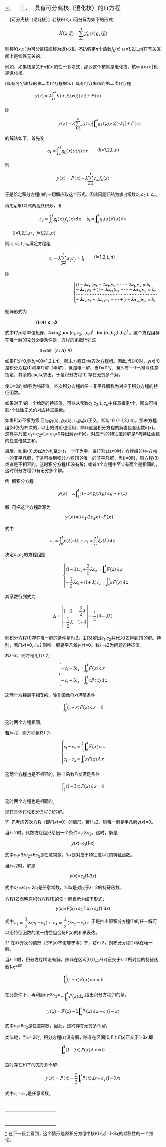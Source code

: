 <div class=Section1>
<p class=MsoNormal style='margin-left:36.0pt;text-indent:-36.0pt'><span
lang=EN-US>三、<span style='font:7.0pt "Times New Roman"'>&nbsp;&nbsp;&nbsp;&nbsp;&nbsp;&nbsp;&nbsp;
</span></span><span lang=ZH-CN style='font-size:14.0pt;font-family:宋体_GB2312'>三、</span><span
lang=EN-US style='font-size:7.0pt'>&nbsp;&nbsp;&nbsp; </span><span lang=ZH-CN
style='font-size:14.0pt;font-family:宋体_GB2312'>具有可分离核（退化核）的</span><span
lang=EN-US style='font-size:14.0pt'>Fr</span><span lang=ZH-CN style='font-size:
14.0pt;font-family:宋体_GB2312'>方程</span></p>
<p class=MsoNormal align=left style='text-align:left'><span lang=EN-US
style='color:black'>&nbsp;&nbsp;&nbsp; [</span><span lang=ZH-CN
style='font-family:宋体_GB2312;color:black'>可分离核（退化核）</span><span lang=EN-US
style='color:black'>]&nbsp; </span><span lang=ZH-CN style='font-family:宋体_GB2312;
color:black'>若核</span><i><span lang=EN-US style='color:black'>K</span></i><span
lang=EN-US style='color:black'>(<i>x</i>,</span><i><span lang=EN-US
style='font-family:Symbol;color:black'>x</span><span lang=EN-US
style='color:black'> </span></i><span lang=EN-US style='color:black'>)</span><span
lang=ZH-CN style='font-family:宋体_GB2312;color:black'>可分解为如下的形式：</span></p>
<p class=MsoNormal align=center style='text-align:center'><sub><span
lang=EN-US style='font-size:10.5pt;color:black'><img width=161 height=45
src="res/17e9d95da129bdd93c34fb6cc6aaaa52_5824_files/image002.gif"
u1:shapes="_x0000_i1025"></span></sub></p>
<p class=MsoNormal align=left style='text-align:left'><span lang=ZH-CN
style='font-family:宋体_GB2312;color:black'>则称</span><i><span lang=EN-US
style='color:black'>K</span></i><span lang=EN-US style='color:black'>(<i>x</i>,</span><i><span
lang=EN-US style='font-family:Symbol;color:black'>x</span><span lang=EN-US
style='color:black'> </span></i><span lang=EN-US style='color:black'>)</span><span
lang=ZH-CN style='font-family:宋体_GB2312;color:black'>为可分离核或称为退化核。不妨假定</span><i><span
lang=EN-US style='color:black'>n</span></i><span lang=ZH-CN style='font-family:
宋体_GB2312;color:black'>个函数</span><i><span lang=EN-US style='color:black'>f<sub>k</sub></span></i><span
lang=EN-US style='color:black'>(<i>x</i>) (<i>k</i>=1,2,</span><span
lang=EN-US style='font-family:"MT Extra";color:black'>L</span><span lang=EN-US
style='color:black'>,<i>n</i>)</span><span lang=ZH-CN style='font-family:宋体_GB2312;
color:black'>在有关区间上是线性无关的。</span></p>
<p class=MsoNormal align=left style='text-align:left'><span lang=ZH-CN
style='font-family:宋体_GB2312;color:black'>例如，如果核是关于</span><i><span lang=EN-US
style='color:black'>x</span></i><span lang=ZH-CN style='font-family:宋体_GB2312;
color:black'>和</span><i><span lang=EN-US style='font-family:Symbol;color:black'>x</span><span
lang=EN-US style='color:black'> </span></i><span lang=ZH-CN style='font-family:
宋体_GB2312;color:black'>的任一多项式，那么这个核就是退化核，核</span><span lang=EN-US
style='color:black'>sin(<i>x+</i></span><i><span lang=EN-US style='font-family:
Symbol;color:black'>x</span></i><span lang=EN-US style='color:black'> )</span><span
lang=ZH-CN style='font-family:宋体_GB2312;color:black'>也是退化核。</span></p>
<p class=MsoNormal align=left style='text-align:left'><span lang=EN-US
style='color:black'>[</span><span lang=ZH-CN style='font-family:宋体_GB2312;
color:black'>具有可分离核的第二类</span><span lang=EN-US style='color:black'>Fr</span><span
lang=ZH-CN style='font-family:宋体_GB2312;color:black'>方程解法</span><span
lang=EN-US style='color:black'>]&nbsp; </span><span lang=ZH-CN
style='font-family:宋体_GB2312;color:black'>具有可分离核的第二类</span><span lang=EN-US
style='color:black'>Fr</span><span lang=ZH-CN style='font-family:宋体_GB2312;
color:black'>方程</span></p>
<pre style='text-align:right' align=right><span lang=EN-US style='color:black'>&nbsp;&nbsp;&nbsp;&nbsp;&nbsp;&nbsp;&nbsp;&nbsp;&nbsp;&nbsp; </span><sub><span
lang=EN-US style='font-size:10.5pt;color:black'><img width=220 height=37
src="res/17e9d95da129bdd93c34fb6cc6aaaa52_5824_files/image004.gif"
u1:shapes="_x0000_i1026" align=absmiddle></span></sub><span lang=EN-US
style='color:black'>&nbsp;&nbsp;&nbsp;&nbsp;&nbsp;&nbsp;&nbsp;&nbsp;&nbsp;&nbsp;&nbsp;&nbsp;&nbsp;&nbsp;&nbsp;&nbsp;&nbsp;&nbsp;&nbsp;&nbsp;&nbsp;&nbsp;&nbsp;&nbsp;(1)</span></pre>
<p class=MsoNormal align=left style='text-align:left'><span lang=ZH-CN
style='font-family:宋体_GB2312;color:black'>即</span></p>
<pre style='text-align:right' align=right><span lang=EN-US style='color:black'>&nbsp;&nbsp; &nbsp;&nbsp;&nbsp;&nbsp;&nbsp;&nbsp;&nbsp;&nbsp;&nbsp;&nbsp;&nbsp;&nbsp;&nbsp;&nbsp;&nbsp;&nbsp;&nbsp;</span><sub><span
lang=EN-US style='font-size:10.5pt;color:black'><img width=273 height=45
src="res/17e9d95da129bdd93c34fb6cc6aaaa52_5824_files/image006.gif"
u1:shapes="_x0000_i1027" align=absmiddle></span></sub><span lang=EN-US
style='color:black'>&nbsp;&nbsp;&nbsp;&nbsp;&nbsp;&nbsp;&nbsp;&nbsp;&nbsp;&nbsp;&nbsp;&nbsp;&nbsp;&nbsp;&nbsp;&nbsp;&nbsp;&nbsp;&nbsp;&nbsp;(2)</span></pre>
<p class=MsoNormal align=left style='text-align:left'><span lang=ZH-CN
style='font-family:宋体_GB2312;color:black'>的解法如下，首先设</span></p>
<p class=MsoNormal align=center style='text-align:center'><sub><span
lang=EN-US style='font-size:10.5pt;color:black'><img width=135 height=37
src="res/17e9d95da129bdd93c34fb6cc6aaaa52_5824_files/image008.gif"
u1:shapes="_x0000_i1035" align=absmiddle></span></sub><span lang=EN-US
style='color:black'>&nbsp;&nbsp;&nbsp;&nbsp;&nbsp;&nbsp; (<i>k</i>=1,2,</span><span
lang=EN-US style='font-family:"MT Extra";color:black'>L</span><span lang=EN-US
style='color:black'>,<i>n</i>)</span></p>
<p class=MsoNormal align=left style='text-align:left'><span lang=ZH-CN
style='font-family:宋体_GB2312;color:black'>则</span></p>
<p class=MsoNormal align=center style='text-align:center'><sub><span
lang=EN-US style='font-size:10.5pt;color:black'><img width=176 height=45
src="res/17e9d95da129bdd93c34fb6cc6aaaa52_5824_files/image010.gif"
u1:shapes="_x0000_i1036"></span></sub></p>
<p class=MsoNormal align=left style='text-align:left'><span lang=ZH-CN
style='font-family:宋体_GB2312;color:black;letter-spacing:-.3pt'>于是给定积分方程</span><span
lang=EN-US style='color:black;letter-spacing:-.3pt'>(1)</span><span lang=ZH-CN
style='font-family:宋体_GB2312;color:black;letter-spacing:-.3pt'>的一切解应取这个形式。因此问题归结为求出常数</span><i><span
lang=EN-US style='color:black'>c</span></i><sub><span lang=EN-US
style='color:black'>1</span></sub><span lang=EN-US style='color:black'>,<i>c</i><sub>2</sub>,</span><span
lang=EN-US style='font-family:"MT Extra";color:black'>L</span><span lang=EN-US
style='color:black'>,<i>c<sub>n</sub></i></span><span lang=ZH-CN
style='font-family:宋体_GB2312;color:black'>。</span></p>
<p class=MsoNormal align=left style='text-align:left'><span lang=ZH-CN
style='font-family:宋体_GB2312;color:black'>再用</span><i><span lang=EN-US
style='color:black'>g<sub>i</sub></span></i><span lang=ZH-CN style='font-family:
宋体_GB2312;color:black'>乘</span><span lang=EN-US style='color:black'>(2)</span><span
lang=ZH-CN style='font-family:宋体_GB2312;color:black'>式两边且积分，令</span></p>
<p class=MsoNormal align=center style='text-align:center'><sub><span
lang=EN-US style='font-size:10.5pt;color:black'><img width=140 height=37
src="res/17e9d95da129bdd93c34fb6cc6aaaa52_5824_files/image012.gif"
u1:shapes="_x0000_i1037" align=absmiddle></span></sub><span lang=ZH-CN
style='font-family:宋体_GB2312;color:black'>，</span><sub><span lang=EN-US
style='font-size:10.5pt;color:black'><img width=133 height=38
src="res/17e9d95da129bdd93c34fb6cc6aaaa52_5824_files/image014.gif"
u1:shapes="_x0000_i1038" align=absmiddle></span></sub></p>
<p class=MsoNormal align=left style='text-align:left'><span lang=EN-US
style='color:black'>&nbsp;&nbsp;&nbsp; </span><span lang=ZH-CN
style='font-family:宋体_GB2312;color:black'>（</span><i><span lang=EN-US
style='color:black'>i</span></i><span lang=EN-US style='color:black'>=1,2,</span><span
lang=EN-US style='font-family:"MT Extra";color:black'>L</span><span lang=EN-US
style='color:black'>,<i>n </i>,&nbsp; <i>j</i>=1,2,</span><span lang=EN-US
style='font-family:"MT Extra";color:black'>L</span><span lang=EN-US
style='color:black'>,<i>n</i></span><span lang=ZH-CN style='font-family:宋体_GB2312;
color:black'>）</span></p>
<p class=MsoNormal align=left style='text-align:left'><span lang=ZH-CN
style='font-family:宋体_GB2312;color:black'>则</span><i><span lang=EN-US
style='color:black'>c</span></i><sub><span lang=EN-US style='color:black'>1</span></sub><span
lang=EN-US style='color:black'>,<i>c</i><sub>2</sub>,</span><span lang=EN-US
style='font-family:"MT Extra";color:black'>L</span><span lang=EN-US
style='color:black'>,<i>c<sub>n</sub></i></span><span lang=ZH-CN
style='font-family:宋体_GB2312;color:black'>满足方程组</span></p>
<p class=MsoNormal align=center style='text-align:center'><sub><span
lang=EN-US style='font-size:10.5pt;color:black'><img width=119 height=47
src="res/17e9d95da129bdd93c34fb6cc6aaaa52_5824_files/image016.gif"
u1:shapes="_x0000_i1039" align=absmiddle></span></sub><span lang=EN-US
style='color:black'>&nbsp;&nbsp;&nbsp;&nbsp; </span><span lang=ZH-CN
style='font-family:宋体_GB2312;color:black'>（</span><i><span lang=EN-US
style='color:black'>i</span></i><span lang=EN-US style='color:black'>=1,2,</span><span
lang=EN-US style='font-family:"MT Extra";color:black'>L</span><span lang=EN-US
style='color:black'>,<i>n</i></span><span lang=ZH-CN style='font-family:宋体_GB2312;
color:black'>）</span></p>
<p class=MsoNormal align=left style='text-align:left'><span lang=ZH-CN
style='font-family:宋体_GB2312;color:black'>即</span></p>
<pre style='text-align:right' align=right><span lang=EN-US style='color:black'>&nbsp;&nbsp;&nbsp;&nbsp;&nbsp;&nbsp;&nbsp;&nbsp;&nbsp;&nbsp;&nbsp;&nbsp;&nbsp;&nbsp;&nbsp;&nbsp;&nbsp;&nbsp;&nbsp;&nbsp;&nbsp;&nbsp;&nbsp;&nbsp;&nbsp; </span><sub><span
lang=EN-US style='font-size:10.5pt;color:black'><img width=275 height=75
src="res/17e9d95da129bdd93c34fb6cc6aaaa52_5824_files/image018.gif"
u1:shapes="_x0000_i1040" align=absmiddle></span></sub><span lang=EN-US
style='color:black'>&nbsp;&nbsp;&nbsp;&nbsp;&nbsp;&nbsp;&nbsp;&nbsp;&nbsp;&nbsp;&nbsp;&nbsp;&nbsp;&nbsp;&nbsp;&nbsp;&nbsp;&nbsp;</span><span
lang=ZH-CN style='font-family:宋体_GB2312;color:black'>（</span><span lang=EN-US
style='color:black'>3</span><span lang=ZH-CN style='font-family:宋体_GB2312;
color:black'>）</span></pre>
<p class=MsoNormal align=left style='text-align:left'><span lang=ZH-CN
style='font-family:宋体_GB2312;color:black'>矩阵形式为</span></p>
<p class=MsoNormal align=left style='text-align:left'><span lang=EN-US
style='color:black'>&nbsp;&nbsp;&nbsp;&nbsp;&nbsp;&nbsp;&nbsp;&nbsp;&nbsp;&nbsp;&nbsp;&nbsp;&nbsp;&nbsp;&nbsp;&nbsp;&nbsp;&nbsp;&nbsp;&nbsp;&nbsp;&nbsp;
</span><span lang=ZH-CN style='font-family:宋体_GB2312;color:black'>（</span><b><i><span
lang=EN-US style='font-family:隶书;color:black'>I</span></i></b><span lang=EN-US
style='font-family:Symbol;color:black'>-</span><i><span lang=EN-US
style='font-family:Symbol;color:black'>l</span></i><b><i><span lang=EN-US
style='font-family:宋体;color:black'>A</span></i></b><span lang=ZH-CN
style='font-family:宋体_GB2312;color:black;letter-spacing:-2.0pt'>）</span><b><i><span
lang=EN-US style='color:black;letter-spacing:1.0pt'>c</span></i></b><span
lang=EN-US style='color:black;letter-spacing:1.0pt'>=</span><b><i><span
lang=EN-US style='color:black'>b</span></i></b></p>
<p class=MsoNormal align=left style='text-align:left'><span lang=ZH-CN
style='font-family:宋体_GB2312;color:black'>式中</span><b><i><span lang=EN-US
style='font-family:宋体;color:black'>I</span></i></b><span lang=ZH-CN
style='font-family:宋体_GB2312;color:black'>为</span><i><span lang=EN-US
style='color:black'>n</span></i><span lang=ZH-CN style='font-family:宋体_GB2312;
color:black'>阶单位矩阵，</span><b><i><span lang=EN-US style='font-family:宋体;
color:black'>A</span></i></b><span lang=EN-US style='color:black'>=(<i>a<sub>ij</sub></i>),<b><i>c</i></b>=<i>
</i>(<i>c</i><sub>1</sub>,<i>c</i><sub>2</sub>,</span><span lang=EN-US
style='font-family:"MT Extra";color:black'>L</span><span lang=EN-US
style='color:black'>,<i>c<sub>n</sub></i>)</span><i><sup><span lang=EN-US
style='font-family:Symbol;color:black'>t</span></sup></i><span lang=EN-US
style='color:black'> ,<i> <b>b</b></i>=<i> </i>(<i>b</i><sub>1</sub>,<i>b</i><sub>2</sub>,</span><span
lang=EN-US style='font-family:"MT Extra";color:black'>L</span><span lang=EN-US
style='color:black'>,<i>b<sub>n</sub></i>)</span><i><sup><span lang=EN-US
style='font-family:Symbol;color:black'>t</span></sup></i><span lang=EN-US
style='color:black'> </span><span lang=ZH-CN style='font-family:宋体_GB2312;
color:black'>。这个方程组存在唯一解的充分必要条件是：方程的系数行列式</span></p>
<p class=MsoNormal align=left style='text-align:left'><span lang=EN-US
style='color:black'>&nbsp; &nbsp;&nbsp;&nbsp;&nbsp;&nbsp;&nbsp;&nbsp;&nbsp;&nbsp;&nbsp;&nbsp;&nbsp;&nbsp;&nbsp;&nbsp;&nbsp;&nbsp;&nbsp;&nbsp;&nbsp;&nbsp;&nbsp;&nbsp;&nbsp;&nbsp;&nbsp;</span><span
lang=EN-US style='font-family:Symbol;color:black'>D</span><span lang=EN-US
style='color:black'>=det</span><span lang=ZH-CN style='font-family:宋体_GB2312;
color:black'>（</span><b><i><span lang=EN-US style='font-family:仿宋_GB2312;
color:black'>I</span></i></b><span lang=EN-US style='font-family:Symbol;
color:black'>-</span><i><span lang=EN-US style='font-family:Symbol;color:black'>l</span></i><b><i><span
lang=EN-US style='font-family:仿宋_GB2312;color:black'> A</span></i></b><span
lang=ZH-CN style='font-family:宋体_GB2312;color:black;letter-spacing:-2.0pt'>）</span><span
lang=EN-US style='font-family:Symbol;color:black'>&sup1;</span><span lang=EN-US
style='color:black'>0</span></p>
<p class=MsoNormal align=left style='text-align:left'><span lang=ZH-CN
style='font-family:宋体_GB2312;color:black'>如果</span><i><span lang=EN-US
style='color:black'>F</span></i><span lang=EN-US style='color:black'>(<i>x</i>)</span><span
lang=EN-US style='font-family:Symbol;color:black'>&ordm;</span><span lang=EN-US
style='color:black'>0,</span><span lang=ZH-CN style='font-family:宋体_GB2312;
color:black'>则</span><i><span lang=EN-US style='color:black'>b<sub>i</sub></span></i><span
lang=EN-US style='color:black'>=0(<i>i</i>=1,2,</span><span lang=EN-US
style='font-family:"MT Extra";color:black'>L</span><i><span lang=EN-US
style='color:black'>n</span></i><span lang=EN-US style='color:black'>)</span><span
lang=ZH-CN style='font-family:宋体_GB2312;color:black'>，那末方程</span><span
lang=EN-US style='color:black'>(3)</span><span lang=ZH-CN style='font-family:
宋体_GB2312;color:black'>为齐次方程组。因此</span><span lang=EN-US style='color:black'>,</span><span
lang=ZH-CN style='font-family:宋体_GB2312;color:black'>当</span><span lang=EN-US
style='font-family:Symbol;color:black'>D</span><span lang=EN-US
style='font-family:Symbol;color:black'>&sup1;</span><span lang=EN-US
style='color:black'>0</span><span lang=ZH-CN style='font-family:宋体_GB2312;
color:black'>时，</span><i><span lang=EN-US style='color:black'>y</span></i><span
lang=EN-US style='color:black'>(<i>x</i>)</span><span lang=EN-US
style='font-family:Symbol;color:black'>&ordm;</span><span lang=EN-US
style='color:black'>0</span><span lang=ZH-CN style='font-family:宋体_GB2312;
color:black'>是积分方程</span><span lang=EN-US style='color:black'>(1)</span><span
lang=ZH-CN style='font-family:宋体_GB2312;color:black'>的平凡解（零解），且是唯一解。当</span><span
lang=EN-US style='font-family:Symbol;color:black'>D</span><span lang=EN-US
style='color:black'>=0</span><span lang=ZH-CN style='font-family:宋体_GB2312;
color:black'>时，至少有一个</span><i><span lang=EN-US style='color:black'>c<sub>i</sub></span></i><span
lang=ZH-CN style='font-family:宋体_GB2312;color:black'>可以任意指定，其余的</span><i><span
lang=EN-US style='color:black'>c<sub>j</sub></span></i><span lang=ZH-CN
style='font-family:宋体_GB2312;color:black'>可以求出，于是积分方程</span><span lang=EN-US
style='color:black'>(1) </span><span lang=ZH-CN style='font-family:宋体_GB2312;
color:black'>存在无穷多个解。</span></p>
<p class=MsoNormal align=left style='text-align:left'><span lang=ZH-CN
style='font-family:宋体_GB2312;color:black'>使</span><span lang=EN-US
style='font-family:Symbol;color:black'>D</span><span lang=EN-US
style='color:black'>=0</span><span lang=ZH-CN style='font-family:宋体_GB2312;
color:black'>的</span><i><span lang=EN-US style='font-family:Symbol;color:black'>l</span></i><span
lang=ZH-CN style='font-family:宋体_GB2312;color:black'>值称为特征值。齐次积分方程的任一非平凡解称为对应于积分方程的特征函数。</span></p>
<p class=MsoNormal align=left style='text-align:left'><span lang=ZH-CN
style='font-family:宋体_GB2312;color:black'>如果对于</span><i><span lang=EN-US
style='font-family:Symbol;color:black'>l</span></i><span lang=ZH-CN
style='font-family:宋体_GB2312;color:black'>的一个给定的特征值，可以从常数</span><i><span
lang=EN-US style='color:black'>c</span></i><sub><span lang=EN-US
style='color:black'>1</span></sub><span lang=EN-US style='color:black'>,<i>c</i><sub>2</sub>,</span><span
lang=EN-US style='font-family:"MT Extra";color:black'>L</span><span lang=EN-US
style='color:black'>,<i>c<sub>n</sub></i></span><span lang=ZH-CN
style='font-family:宋体_GB2312;color:black'>中任意指定</span><i><span lang=EN-US
style='color:black'>r</span></i><span lang=ZH-CN style='font-family:宋体_GB2312;
color:black'>个，那么可得到</span><i><span lang=EN-US style='color:black'>r</span></i><span
lang=ZH-CN style='font-family:宋体_GB2312;color:black'>个线性无关的对应特征函数。</span></p>
<p class=MsoNormal align=left style='text-align:left'><span lang=ZH-CN
style='font-family:宋体_GB2312;color:black'>如果</span><i><span lang=EN-US
style='color:black'>F</span></i><span lang=EN-US style='color:black'>(<i>x</i>)</span><span
lang=ZH-CN style='font-family:宋体_GB2312;color:black'>不恒为零</span><span
lang=EN-US style='color:black'>,</span><span lang=ZH-CN style='font-family:
宋体_GB2312;color:black'>但与</span><i><span lang=EN-US style='color:black'>g</span></i><sub><span
lang=EN-US style='color:black'>1</span></sub><span lang=EN-US style='color:
black'>(<i>x</i>),<i> g</i><sub>2</sub>(<i>x</i>),<i> </i></span><span
lang=EN-US style='font-family:"MT Extra";color:black'>L</span><span lang=EN-US
style='color:black'>,<i>g<sub>n</sub></i>(<i>x</i>)</span><span lang=ZH-CN
style='font-family:宋体_GB2312;color:black'>正交，即</span><i><span lang=EN-US
style='color:black'>b<sub>i</sub></span></i><span lang=EN-US style='color:black'>=0
(<i>i</i>=1,2,</span><span lang=EN-US style='font-family:"MT Extra";color:black'>L</span><i><span
lang=EN-US style='color:black'>n</span></i><span lang=EN-US style='color:black'>)</span><span
lang=ZH-CN style='font-family:宋体_GB2312;color:black'>。那末方程组</span><span
lang=EN-US style='color:black'>(3)</span><span lang=ZH-CN style='font-family:
宋体_GB2312;color:black'>仍为齐次的，以上的讨论也适用，除非这里积分方程的解也包含函数</span><i><span
lang=EN-US style='color:black'>F</span></i><span lang=EN-US style='color:black'>(<i>x</i>)</span><span
lang=ZH-CN style='font-family:宋体_GB2312;color:black'>。这样平凡值</span><span
lang=ZH-CN style='color:black'> </span><i><span lang=EN-US style='color:black'>c</span></i><sub><span
lang=EN-US style='color:black'>1</span></sub><span lang=EN-US style='color:
black'>=<i> c</i><sub>2</sub>=</span><span lang=EN-US style='font-family:"MT Extra";
color:black'>L</span><span lang=EN-US style='color:black'>=<i> c<sub>n</sub></i>=0</span><span
lang=ZH-CN style='font-family:宋体_GB2312;color:black'>导出解</span><i><span
lang=EN-US style='color:black'>y</span></i><span lang=EN-US style='color:black'>=<i>F</i>(<i>x</i>)</span><span
lang=ZH-CN style='font-family:宋体_GB2312;color:black'>。对应于</span><i><span
lang=EN-US style='font-family:Symbol;color:black'>l</span></i><span lang=ZH-CN
style='font-family:宋体_GB2312;color:black'>的特征值的解是</span><i><span lang=EN-US
style='color:black'>F</span></i><span lang=ZH-CN style='font-family:宋体_GB2312;
color:black'>与特征函数的任意倍数之和。</span></p>
<p class=MsoNormal align=left style='text-align:left'><span lang=ZH-CN
style='font-family:宋体_GB2312;color:black'>最后，如果</span><span lang=EN-US
style='color:black'>(3)</span><span lang=ZH-CN style='font-family:宋体_GB2312;
color:black'>式右边的</span><i><span lang=EN-US style='color:black'>b<sub>i</sub></span></i><span
lang=ZH-CN style='font-family:宋体_GB2312;color:black'>至少有一个不为零，当行列式</span><span
lang=EN-US style='font-family:Symbol;color:black'>D</span><span lang=EN-US
style='font-family:Symbol;color:black'>&sup1;</span><span lang=EN-US
style='color:black'>0</span><span lang=ZH-CN style='font-family:宋体_GB2312;
color:black'>时，方程组</span><span lang=EN-US style='color:black'>(3)</span><span
lang=ZH-CN style='font-family:宋体_GB2312;color:black'>存在唯一的非平凡解，于是可得到积分方程</span><span
lang=EN-US style='color:black'>(1)</span><span lang=ZH-CN style='font-family:
宋体_GB2312;color:black'>的唯一的非平凡解，当</span><span lang=EN-US style='font-family:
Symbol;color:black'>D</span><span lang=EN-US style='color:black'>=0</span><span
lang=ZH-CN style='font-family:宋体_GB2312;color:black'>时，则方程</span><span
lang=EN-US style='color:black'>(3)</span><span lang=ZH-CN style='font-family:
宋体_GB2312;color:black'>或者是不相容的，这时积分方程</span><span lang=EN-US style='color:black'>(1)</span><span
lang=ZH-CN style='font-family:宋体_GB2312;color:black'>没有解；或者</span><i><span
lang=EN-US style='color:black'>n</span></i><span lang=ZH-CN style='font-family:
宋体_GB2312;color:black'>个方程中至少有两个是相同的，这时积分方程</span><span lang=EN-US
style='color:black'>(1)</span><span lang=ZH-CN style='font-family:宋体_GB2312;
color:black'>有无穷多个解。</span></p>
<p class=MsoNormal align=left style='text-align:left'><span lang=ZH-CN
style='font-family:宋体_GB2312;color:black'>例</span><span lang=EN-US
style='color:black'>&nbsp; </span><span lang=ZH-CN style='font-family:宋体_GB2312;
color:black'>解积分方程</span></p>
<pre style='text-align:right' align=right><span lang=EN-US style='color:black'>&nbsp;&nbsp;&nbsp;&nbsp;&nbsp;&nbsp;&nbsp;&nbsp;&nbsp;&nbsp;&nbsp;&nbsp;&nbsp;&nbsp;&nbsp;&nbsp;&nbsp;&nbsp;&nbsp; </span><sub><span
lang=EN-US style='font-size:10.5pt;color:black'><img width=229 height=37
src="res/17e9d95da129bdd93c34fb6cc6aaaa52_5824_files/image020.gif"
u1:shapes="_x0000_i1041" align=absmiddle></span></sub><span lang=EN-US
style='color:black'>&nbsp;&nbsp;&nbsp;&nbsp;&nbsp;&nbsp;&nbsp;&nbsp;&nbsp;&nbsp;&nbsp;&nbsp;&nbsp;&nbsp;&nbsp;&nbsp;&nbsp;&nbsp;&nbsp;&nbsp;&nbsp;&nbsp;&nbsp;&nbsp;(1)</span></pre>
<p class=MsoNormal align=left style='text-align:left'><span lang=ZH-CN
style='font-family:宋体_GB2312;color:black'>解</span><span lang=EN-US
style='color:black'>&nbsp; </span><span lang=ZH-CN style='font-family:宋体_GB2312;
color:black'>可把这个方程改写为</span></p>
<pre style='text-align:right' align=right><i><span lang=EN-US style='color:
black'>&nbsp; &nbsp;&nbsp;&nbsp;&nbsp;&nbsp;&nbsp;&nbsp;&nbsp;&nbsp;&nbsp;&nbsp;&nbsp;&nbsp;&nbsp;&nbsp;&nbsp;&nbsp;&nbsp;&nbsp;&nbsp;&nbsp;y</span></i><span
lang=EN-US style='color:black'>(<i>x</i>)=</span><i><span lang=EN-US
style='font-family:Symbol;color:black'>l</span></i><span lang=EN-US
style='color:black'>(<i>c</i><sub>1</sub></span><span lang=EN-US
style='font-family:Symbol;color:black'>-</span><span lang=EN-US
style='color:black'>3<i>c</i><sub>2</sub><i>x</i>)+<i>F</i>(<i>x</i>)&nbsp;&nbsp;&nbsp;&nbsp;&nbsp;&nbsp;&nbsp;&nbsp;&nbsp;&nbsp;&nbsp;&nbsp;&nbsp;&nbsp;&nbsp;&nbsp;&nbsp;&nbsp;&nbsp;&nbsp;&nbsp;&nbsp;&nbsp;&nbsp;&nbsp;&nbsp;&nbsp;&nbsp;&nbsp;&nbsp;&nbsp;&nbsp;&nbsp;&nbsp;&nbsp; (2)</span></pre>
<p class=MsoNormal align=left style='text-align:left'><span lang=ZH-CN
style='font-family:宋体_GB2312;color:black'>式中</span></p>
<p class=MsoNormal align=center style='text-align:center'><sub><span
lang=EN-US style='font-size:10.5pt;color:black'><img width=97 height=37
src="res/17e9d95da129bdd93c34fb6cc6aaaa52_5824_files/image022.gif"
u1:shapes="_x0000_i1042" align=absmiddle></span></sub><span lang=ZH-CN
style='font-family:宋体_GB2312;color:black'>，</span><sub><span lang=EN-US
style='font-size:10.5pt;color:black'><img width=103 height=37
src="res/17e9d95da129bdd93c34fb6cc6aaaa52_5824_files/image024.gif"
u1:shapes="_x0000_i1043" align=absmiddle></span></sub></p>
<p class=MsoNormal align=left style='text-align:left'><span lang=ZH-CN
style='font-family:宋体_GB2312;color:black'>决定</span><i><span lang=EN-US
style='color:black'>c</span></i><sub><span lang=EN-US style='color:black'>1</span></sub><span
lang=EN-US style='color:black'>,<i>c</i><sub>2</sub></span><span lang=ZH-CN
style='font-family:宋体_GB2312;color:black'>的方程组是</span></p>
<pre style='text-align:right' align=right><span lang=EN-US style='color:black'>&nbsp;&nbsp;&nbsp;&nbsp;&nbsp;&nbsp;&nbsp;&nbsp;&nbsp;&nbsp;&nbsp;&nbsp;&nbsp;&nbsp;&nbsp;&nbsp;&nbsp;&nbsp;&nbsp;&nbsp;&nbsp; </span><sub><span
lang=EN-US style='font-size:10.5pt;color:black'><img width=217 height=85
src="res/17e9d95da129bdd93c34fb6cc6aaaa52_5824_files/image026.gif"
u1:shapes="_x0000_i1044" align=absmiddle></span></sub><span lang=EN-US
style='color:black'>&nbsp;&nbsp;&nbsp;&nbsp;&nbsp;&nbsp;&nbsp;&nbsp;&nbsp;&nbsp;&nbsp;&nbsp;&nbsp;&nbsp;&nbsp;&nbsp;&nbsp;&nbsp;&nbsp;&nbsp;&nbsp;&nbsp;&nbsp;&nbsp;(3)</span></pre>
<p class=MsoNormal align=left style='text-align:left'><span lang=ZH-CN
style='font-family:宋体_GB2312;color:black'>其系数行列式为</span></p>
<p class=MsoNormal align=center style='text-align:center'><sub><span
lang=EN-US style='font-size:10.5pt;color:black'><img width=196 height=83
src="res/17e9d95da129bdd93c34fb6cc6aaaa52_5824_files/image028.gif"
u1:shapes="_x0000_i1045"></span></sub></p>
<p class=MsoNormal align=left style='text-align:left'><span lang=ZH-CN
style='font-family:宋体_GB2312;color:black'>则积分方程</span><span lang=EN-US
style='color:black'>(1)</span><span lang=ZH-CN style='font-family:宋体_GB2312;
color:black'>存在唯一解的条件是</span><i><span lang=EN-US style='font-family:Symbol;
color:black'>l</span></i><span lang=EN-US style='font-family:Symbol;color:black'>&sup1;</span><span
lang=ZH-CN style='font-family:宋体_GB2312;color:black'>±</span><span lang=EN-US
style='color:black'>2</span><span lang=ZH-CN style='font-family:宋体_GB2312;
color:black'>。由</span><span lang=EN-US style='color:black'>(3)</span><span
lang=ZH-CN style='font-family:宋体_GB2312;color:black'>解出</span><i><span
lang=EN-US style='color:black'>c</span></i><sub><span lang=EN-US
style='color:black'>1</span></sub><span lang=EN-US style='color:black'>,<i>c</i><sub>2</sub></span><span
lang=ZH-CN style='font-family:宋体_GB2312;color:black'>并代入</span><span
lang=EN-US style='color:black'>(2)</span><span lang=ZH-CN style='font-family:
宋体_GB2312;color:black'>得到</span><span lang=EN-US style='color:black'>(1)</span><span
lang=ZH-CN style='font-family:宋体_GB2312;color:black'>的解。特别，若</span><i><span
lang=EN-US style='color:black'>F</span></i><span lang=EN-US style='color:black'>(<i>x</i>)=0,<i>
</i></span><i><span lang=EN-US style='font-family:Symbol;color:black'>l</span></i><span
lang=EN-US style='font-family:Symbol;color:black'>&sup1;</span><span lang=ZH-CN
style='font-family:宋体_GB2312;color:black'>±</span><span lang=EN-US
style='color:black'>2,</span><span lang=ZH-CN style='font-family:宋体_GB2312;
color:black'>则唯一解是平凡解</span><i><span lang=EN-US style='color:black'>y</span></i><span
lang=EN-US style='color:black'>(<i>x</i>)=0</span><span lang=ZH-CN
style='font-family:宋体_GB2312;color:black'>。数</span><i><span lang=ZH-CN
style='font-family:宋体_GB2312;color:black'>λ</span><span lang=EN-US
style='color:black'>=</span></i><span lang=ZH-CN style='font-family:宋体_GB2312;
color:black'>±</span><span lang=EN-US style='color:black'>2</span><span
lang=ZH-CN style='font-family:宋体_GB2312;color:black'>为问题的特征值。</span></p>
<p class=MsoNormal align=left style='text-align:left'><span lang=ZH-CN
style='font-family:宋体_GB2312;color:black'>若</span><i><span lang=ZH-CN
style='font-family:宋体_GB2312;color:black'>λ</span></i><span lang=EN-US
style='color:black'>=2</span><span lang=ZH-CN style='font-family:宋体_GB2312;
color:black'>，则方程组</span><span lang=EN-US style='color:black'>(3) </span><span
lang=ZH-CN style='font-family:宋体_GB2312;color:black'>为</span></p>
<p class=MsoNormal align=center style='text-align:center'><sub><span
lang=EN-US style='font-size:10.5pt;color:black'><img width=163 height=77
src="res/17e9d95da129bdd93c34fb6cc6aaaa52_5824_files/image030.gif"
u1:shapes="_x0000_i1046"></span></sub></p>
<p class=MsoNormal align=left style='text-align:left'><span lang=ZH-CN
style='font-family:宋体_GB2312;color:black'>这两个方程是不相容的，除非函数</span><i><span
lang=EN-US style='color:black'>F</span></i><span lang=EN-US style='color:black'>(<i>x</i>)</span><span
lang=ZH-CN style='font-family:宋体_GB2312;color:black'>满足条件</span></p>
<p class=MsoNormal align=center style='text-align:center'><sub><span
lang=EN-US style='font-size:10.5pt;color:black'><img width=135 height=37
src="res/17e9d95da129bdd93c34fb6cc6aaaa52_5824_files/image032.gif"
u1:shapes="_x0000_i1047"></span></sub></p>
<p class=MsoNormal align=left style='text-align:left'><span lang=ZH-CN
style='font-family:宋体_GB2312;color:black'>这时两个方程相同。</span></p>
<p class=MsoNormal align=left style='text-align:left'><span lang=ZH-CN
style='font-family:宋体_GB2312;color:black'>若</span><i><span lang=ZH-CN
style='font-family:宋体_GB2312;color:black;letter-spacing:-1.0pt'>λ</span></i><span
lang=EN-US style='color:black'>=</span><span lang=EN-US style='font-family:
Symbol;color:black'>-</span><span lang=EN-US style='color:black'>2</span><span
lang=ZH-CN style='font-family:宋体_GB2312;color:black'>，则方程组</span><span
lang=EN-US style='color:black'>(3) </span><span lang=ZH-CN style='font-family:
宋体_GB2312;color:black'>为</span></p>
<p class=MsoNormal align=center style='text-align:center'><sub><span
lang=EN-US style='font-size:10.5pt;color:black'><img width=147 height=83
src="res/17e9d95da129bdd93c34fb6cc6aaaa52_5824_files/image034.gif"
u1:shapes="_x0000_i1048"></span></sub></p>
<p class=MsoNormal align=left style='text-align:left'><span lang=ZH-CN
style='font-family:宋体_GB2312;color:black'>这两个方程也是不相容的，除非函数</span><i><span
lang=EN-US style='color:black'>F</span></i><span lang=EN-US style='color:black'>(<i>x</i>)</span><span
lang=ZH-CN style='font-family:宋体_GB2312;color:black'>满足条件</span></p>
<p class=MsoNormal align=center style='text-align:center'><sub><span
lang=EN-US style='font-size:10.5pt;color:black'><img width=143 height=37
src="res/17e9d95da129bdd93c34fb6cc6aaaa52_5824_files/image036.gif"
u1:shapes="_x0000_i1049"></span></sub></p>
<p class=MsoNormal align=left style='text-align:left'><span lang=ZH-CN
style='font-family:宋体_GB2312;color:black'>这时两个方程也是相同的。</span></p>
<p class=MsoNormal align=left style='text-align:left'><span lang=ZH-CN
style='font-family:宋体_GB2312;color:black'>现在具体讨论积分方程</span><span lang=EN-US
style='color:black'>(1)</span><span lang=ZH-CN style='font-family:宋体_GB2312;
color:black'>的解。</span></p>
<p class=MsoNormal align=left style='text-align:left'><span lang=EN-US
style='color:black'>1°&nbsp; </span><span lang=ZH-CN style='font-family:宋体_GB2312;
color:black'>先考虑齐次方程（即</span><i><span lang=EN-US style='color:black'>F</span></i><span
lang=EN-US style='color:black'>(<i>x</i>)=0</span><span lang=ZH-CN
style='font-family:宋体_GB2312;color:black'>）的情形。若</span><i><span lang=EN-US
style='font-family:Symbol;color:black'>l</span></i><span lang=EN-US
style='color:black'> </span><span lang=EN-US style='font-family:Symbol;
color:black'>&sup1;</span><span lang=ZH-CN style='font-family:宋体_GB2312;color:black'>±</span><span
lang=EN-US style='color:black'>2</span><span lang=ZH-CN style='font-family:
宋体_GB2312;color:black'>，则唯一解是平凡解</span><i><span lang=EN-US style='color:black'>y</span></i><span
lang=EN-US style='color:black'>(<i>x</i>)=0</span><span lang=ZH-CN
style='font-family:宋体_GB2312;color:black'>。</span></p>
<p class=MsoNormal align=left style='text-align:left'><span lang=ZH-CN
style='font-family:宋体_GB2312;color:black'>当</span><i><span lang=ZH-CN
style='font-family:宋体_GB2312;color:black'>λ</span></i><span lang=EN-US
style='color:black'>=2</span><span lang=ZH-CN style='font-family:宋体_GB2312;
color:black'>时，代数方程组只给出一个条件</span><i><span lang=EN-US style='color:black'>c</span></i><sub><span
lang=EN-US style='color:black'>1</span></sub><span lang=EN-US style='color:
black'>=3<i>c</i><sub>2</sub></span><span lang=ZH-CN style='font-family:宋体_GB2312;
color:black'>。这时，解是</span></p>
<p class=MsoNormal align=center style='text-align:center'><i><span lang=EN-US
style='color:black'>y</span></i><span lang=EN-US style='color:black'>(<i>x</i>)=<i>c</i><sub>1</sub>(1</span><span
lang=EN-US style='font-family:宋体_GB2312;color:black'>-</span><i><span
lang=EN-US style='color:black'>x</span></i><span lang=EN-US style='color:black'>)</span></p>
<p class=MsoNormal align=left style='text-align:left'><span lang=ZH-CN
style='font-family:宋体_GB2312;color:black'>式中</span><i><span lang=EN-US
style='color:black'>c</span></i><sub><span lang=EN-US style='color:black'>1</span></sub><span
lang=EN-US style='color:black'>=3</span><i><span lang=ZH-CN style='font-family:
宋体_GB2312;color:black'>λ</span><span lang=EN-US style='color:black'>c</span></i><sub><span
lang=EN-US style='color:black'>2</span></sub><span lang=EN-US style='color:
black'>=6<i>c</i><sub>2</sub></span><span lang=ZH-CN style='font-family:宋体_GB2312;
color:black'>是任意常数，</span><span lang=EN-US style='color:black'>1</span><span
lang=EN-US style='font-family:宋体_GB2312;color:black'>-</span><i><span
lang=EN-US style='color:black'>x</span></i><span lang=ZH-CN style='font-family:
宋体_GB2312;color:black'>是对应于特征值</span><i><span lang=ZH-CN style='font-family:
宋体_GB2312;color:black'>λ</span></i><span lang=EN-US style='font-family:宋体_GB2312;
color:black'>=</span><span lang=EN-US style='color:black'>2</span><span
lang=ZH-CN style='font-family:宋体_GB2312;color:black'>的特征函数。</span></p>
<p class=MsoNormal align=left style='text-align:left'><span lang=ZH-CN
style='font-family:宋体_GB2312;color:black'>当</span><i><span lang=ZH-CN
style='font-family:宋体_GB2312;color:black'>λ</span></i><span lang=EN-US
style='font-family:宋体_GB2312;color:black'>=-</span><span lang=EN-US
style='color:black'>2</span><span lang=ZH-CN style='font-family:宋体_GB2312;
color:black'>时，解是</span></p>
<p class=MsoNormal align=center style='text-align:center'><i><span lang=EN-US
style='color:black'>y</span></i><span lang=EN-US style='color:black'>(<i>x</i>)=<i>c</i><sub>2</sub>(1</span><span
lang=EN-US style='font-family:宋体_GB2312;color:black'>-</span><span lang=EN-US
style='color:black'>3<i>x</i>)</span></p>
<p class=MsoNormal align=left style='text-align:left'><span lang=ZH-CN
style='font-family:宋体_GB2312;color:black'>式中</span><i><span lang=EN-US
style='color:black'>c</span></i><sub><span lang=EN-US style='color:black'>2</span></sub><span
lang=EN-US style='color:black'>=</span><i><span lang=ZH-CN style='font-family:
宋体_GB2312;color:black'>λ</span><span lang=EN-US style='color:black'>c</span></i><sub><span
lang=EN-US style='color:black'>1</span></sub><span lang=EN-US style='color:
black'>=</span><span lang=EN-US style='font-family:宋体_GB2312;color:black'>-</span><span
lang=EN-US style='color:black'>2<i>c</i><sub>1</sub></span><span lang=ZH-CN
style='font-family:宋体_GB2312;color:black'>是任意常数，</span><span lang=EN-US
style='color:black'>1</span><span lang=EN-US style='font-family:宋体_GB2312;
color:black'>-</span><span lang=EN-US style='color:black'>3<i>x</i></span><span
lang=ZH-CN style='font-family:宋体_GB2312;color:black'>是对应于</span><i><span
lang=ZH-CN style='font-family:宋体_GB2312;color:black'>λ</span></i><span
lang=EN-US style='font-family:宋体_GB2312;color:black'>=-</span><span lang=EN-US
style='color:black'>2</span><span lang=ZH-CN style='font-family:宋体_GB2312;
color:black'>的特征函数</span><i><span lang=ZH-CN style='font-family:宋体_GB2312;
color:black'>。</span></i></p>
<p class=MsoNormal align=left style='text-align:left'><span lang=ZH-CN
style='font-family:宋体_GB2312;color:black'>方程</span><span lang=EN-US
style='color:black'>(2)</span><span lang=ZH-CN style='font-family:宋体_GB2312;
color:black'>表明原积分方程</span><span lang=EN-US style='color:black'>(1)</span><span
lang=ZH-CN style='font-family:宋体_GB2312;color:black'>的任一解表示为如下形式：</span></p>
<p class=MsoNormal align=center style='text-align:center'><i><span lang=EN-US
style='color:black'>y</span></i><span lang=EN-US style='color:black'>(<i>x</i>)=<i>F</i>(<i>x</i>)+<i>c</i><sub>3</sub>(1</span><span
lang=EN-US style='font-family:宋体_GB2312;color:black'>-</span><i><span
lang=EN-US style='color:black'>x</span></i><span lang=EN-US style='color:black'>)+<i>c</i><sub>4</sub>(1</span><span
lang=EN-US style='font-family:宋体_GB2312;color:black'>-</span><span lang=EN-US
style='color:black'>3<i>x</i>)</span></p>
<p class=MsoNormal align=left style='text-align:left'><span lang=ZH-CN
style='font-family:宋体_GB2312;color:black'>式中</span><sub><span lang=EN-US
style='font-size:10.5pt;color:black'><img width=112 height=41
src="res/17e9d95da129bdd93c34fb6cc6aaaa52_5824_files/image038.gif"
u1:shapes="_x0000_i1050" align=absmiddle></span></sub><span lang=ZH-CN
style='font-family:宋体_GB2312;color:black'>，</span><sub><span lang=EN-US
style='font-size:10.5pt;color:black'><img width=111 height=41
src="res/17e9d95da129bdd93c34fb6cc6aaaa52_5824_files/image040.gif"
u1:shapes="_x0000_i1051" align=absmiddle></span></sub><span lang=ZH-CN
style='font-family:宋体_GB2312;color:black'>。于是推出原积分方程</span><span lang=EN-US
style='color:black'>(1)</span><span lang=ZH-CN style='font-family:宋体_GB2312;
color:black'>的任一解可以用特征函数的某一线性组合与</span><i><span lang=EN-US style='color:black'>F</span></i><span
lang=EN-US style='color:black'>(<i>x</i>)</span><span lang=ZH-CN
style='font-family:宋体_GB2312;color:black'>的和来表达。</span></p>
<p class=MsoNormal align=left style='text-align:left'><span lang=EN-US
style='color:black'>2° </span><span lang=ZH-CN style='font-family:宋体_GB2312;
color:black'>在非齐次的情形（即</span><i><span lang=EN-US style='color:black'>F</span></i><span
lang=EN-US style='color:black'>(<i>x</i>)</span><span lang=ZH-CN
style='font-family:宋体_GB2312;color:black'>不恒等于零）下，若</span><i><span lang=EN-US
style='font-family:Symbol;color:black'>l</span></i><span lang=EN-US
style='font-family:Symbol;color:black'>&sup1;</span><span lang=ZH-CN
style='font-family:宋体_GB2312;color:black'>±</span><span lang=EN-US
style='color:black'>2</span><span lang=ZH-CN style='font-family:宋体_GB2312;
color:black'>，则积分方程</span><span lang=EN-US style='color:black'>(1)</span><span
lang=ZH-CN style='font-family:宋体_GB2312;color:black'>存在唯一解。</span></p>
<p class=MsoNormal align=left style='text-align:left'><span lang=ZH-CN
style='font-family:宋体_GB2312;color:black'>当</span><i><span lang=ZH-CN
style='font-family:宋体_GB2312;color:black'>λ</span></i><span lang=EN-US
style='color:black'>=2</span><span lang=ZH-CN style='font-family:宋体_GB2312;
color:black'>时，积分方程</span><span lang=EN-US style='color:black'>(1)</span><span
lang=ZH-CN style='font-family:宋体_GB2312;color:black'>没有解，除非在区间</span><span
lang=EN-US style='color:black'>[0,1]</span><span lang=ZH-CN style='font-family:
宋体_GB2312;color:black'>上</span><i><span lang=EN-US style='color:black'>F</span></i><span
lang=EN-US style='color:black'>(<i>x</i>)</span><span lang=ZH-CN
style='font-family:宋体_GB2312;color:black'>正交于</span><span lang=ZH-CN
style='font-family:宋体_GB2312;color:black'>λ</span><span lang=EN-US
style='color:black'>=2</span><span lang=ZH-CN style='font-family:宋体_GB2312;
color:black'>所对应的特征函数</span><span lang=EN-US style='color:black'>1</span><span
lang=EN-US style='font-family:宋体_GB2312;color:black'>-</span><i><span
lang=EN-US style='color:black'>x<a href="#None" name="_ftnref1" title=""><span
class=MsoFootnoteReference>*</span></a></span></i><sup><span lang=EN-US
style='font-family:宋体_GB2312;color:black'>,</span></sup><sup><span lang=ZH-CN
style='font-family:宋体_GB2312;color:black'>即</span></sup></p>
<p class=MsoNormal align=center style='text-align:center'><sub><span
lang=EN-US style='font-size:10.5pt;color:black'><img width=135 height=37
src="res/17e9d95da129bdd93c34fb6cc6aaaa52_5824_files/image042.gif"
u1:shapes="_x0000_i1052"></span></sub></p>
<p class=MsoNormal align=left style='text-align:left'><span lang=ZH-CN
style='font-family:宋体_GB2312;color:black'>在此条件下，再利用</span><i><span lang=EN-US
style='color:black'>c</span></i><sub><span lang=EN-US style='color:black'>1</span></sub><span
lang=EN-US style='color:black'>-3<i>c</i><sub>2</sub>=</span><sub><span
lang=EN-US style='font-size:10.5pt;color:black'><img width=77 height=35
src="res/17e9d95da129bdd93c34fb6cc6aaaa52_5824_files/image044.gif"
u1:shapes="_x0000_i1053" align=absmiddle></span></sub><span lang=EN-US
style='color:black'>,</span><span lang=ZH-CN style='font-family:宋体_GB2312;
color:black'>给出积分方程</span><span lang=EN-US style='color:black'>(1)</span><span
lang=ZH-CN style='font-family:宋体_GB2312;color:black'>的解。</span></p>
<p class=MsoNormal align=center style='text-align:center'><sub><span
lang=EN-US style='font-size:10.5pt;color:black'><img width=239 height=37
src="res/17e9d95da129bdd93c34fb6cc6aaaa52_5824_files/image046.gif"
u1:shapes="_x0000_i1054"></span></sub></p>
<p class=MsoNormal align=left style='text-align:left'><span lang=ZH-CN
style='font-family:宋体_GB2312;color:black'>式中</span><i><span lang=EN-US
style='color:black'>c</span></i><sub><span lang=EN-US style='color:black'>1</span></sub><span
lang=EN-US style='color:black'>=6<i>c</i><sub>2</sub></span><span lang=ZH-CN
style='font-family:宋体_GB2312;color:black'>是任意常数，因此，这时存在无穷多个解。</span></p>
<p class=MsoNormal align=left style='text-align:left'><span lang=ZH-CN
style='font-family:宋体_GB2312;color:black'>类似地，当<i>λ</i></span><span lang=EN-US
style='font-family:宋体_GB2312;color:black'>=-</span><span lang=EN-US
style='color:black'>2</span><span lang=ZH-CN style='font-family:宋体_GB2312;
color:black'>时，积分方程</span><span lang=EN-US style='font-family:宋体_GB2312;
color:black'>(1)</span><span lang=ZH-CN style='font-family:宋体_GB2312;
color:black'>没有解，除非在区间</span><span lang=EN-US style='color:black'>[0,1]</span><span
lang=ZH-CN style='font-family:宋体_GB2312;color:black'>上</span><i><span
lang=EN-US style='color:black'>F</span></i><span lang=EN-US style='color:black'>(<i>x</i>)</span><span
lang=ZH-CN style='font-family:宋体_GB2312;color:black'>正交于</span><span
lang=EN-US style='color:black'>1-3<i>x</i></span><i><span lang=EN-US
style='font-family:宋体_GB2312;color:black'>,</span></i><span lang=ZH-CN
style='font-family:宋体_GB2312;color:black'>即</span></p>
<p class=MsoNormal align=center style='text-align:center'><sub><span
lang=EN-US style='font-size:10.5pt;font-family:宋体_GB2312;color:black'><img
width=145 height=37
src="res/17e9d95da129bdd93c34fb6cc6aaaa52_5824_files/image048.gif"
u1:shapes="_x0000_i1055"></span></sub></p>
<p class=MsoNormal align=left style='text-align:left'><span lang=ZH-CN
style='font-family:宋体_GB2312;color:black'>这时存在如下的无穷多个解：</span></p>
<p class=MsoNormal align=center style='text-align:center'><sub><span
lang=EN-US style='font-family:宋体_GB2312;color:black'><img width=247 height=41
src="res/17e9d95da129bdd93c34fb6cc6aaaa52_5824_files/image050.gif"
u1:shapes="_x0000_i1056"></span></sub></p>
<p class=MsoNormal align=left style='text-align:left'><span lang=ZH-CN
style='font-family:宋体_GB2312;color:black'>式中</span><i><span lang=EN-US
style='font-family:宋体_GB2312;color:black'>c</span></i><sub><span lang=EN-US
style='font-family:宋体_GB2312;color:black'>2</span></sub><span lang=EN-US
style='font-family:宋体_GB2312;color:black'>=-2<i>c</i><sub>1</sub></span><span
lang=ZH-CN style='font-family:宋体_GB2312;color:black'>是任意常数。</span></p>
<div>
<p class=MsoNormal align=left style='margin:0mm;margin-bottom:.0001pt;
text-align:left'><span lang=EN-US style='font-family:宋体'><br clear=all>
</span></p>
<div class=MsoNormal align=left style='margin:0mm;margin-bottom:.0001pt;
text-align:left'><span lang=EN-US style='font-family:宋体'>
<hr size=1 width="33%" align=left>
</span></div>
</div>
</div>
<div><br clear=all>
<hr align=left size=1 width="33%">
<div id=ftn1>
<p class=MsoNormal align=left style='text-align:left'><a href="#None"
name="_ftn1" title=""><span lang=EN-US>*</span></a><span lang=EN-US
style='font-size:10.5pt'> </span><span lang=ZH-CN style='font-size:10.5pt;
font-family:宋体_GB2312'>在下一段会看到，这个情形是原积分方程中核</span><i><span lang=EN-US
style='font-size:10.5pt'>K</span></i><span lang=EN-US style='font-size:10.5pt'>(<i>x</i>,</span><i><span
lang=ZH-CN style='font-size:10.5pt;font-family:宋体_GB2312'>ξ</span></i><span
lang=EN-US style='font-size:10.5pt'>)=1-3<i><span style='letter-spacing:-3.0pt'>x</span></i></span><i><span
lang=ZH-CN style='font-size:10.5pt;font-family:宋体_GB2312;letter-spacing:-3.0pt'>ξ</span></i><span
lang=ZH-CN style='font-size:10.5pt;letter-spacing:-3.0pt'> </span><span
lang=ZH-CN style='font-size:10.5pt'>&nbsp;</span><span lang=ZH-CN
style='font-size:10.5pt;font-family:宋体_GB2312'>的对称性的一个推论。</span></p>
</div>
</div>